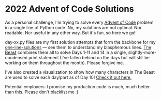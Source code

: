 # 2022 Advent of Code Solutions
As a personal challenge, I'm trying to solve every [Advent of Code](https://adventofcode.com/) problem in a single line of Python code. No, my solutions are not optimal. Nor readable. Nor useful in any other way. But it's fun, so here we go!

day-xx.py files are my first solution attempts that form the backbone for my [one-line-solutions](https://github.com/savbell/2022-Advent-of-Code/blob/master/one-line-solutions.py) — see them to understand my blasphemous lines. [The Beast](https://github.com/savbell/2022-Advent-of-Code/blob/master/the-beast.py) combines them all to solve Days 1-11 and 14 in a single, slightly-more-condensed print statement (I've fallen behind on the days but will still be working on them throughout the month). Please forgive me.

I've also created a visualization to show how many characters in The Beast are used to solve each day/part as of Day 10! [Check it out here.](https://github.com/savbell/2022-Advent-of-Code/blob/master/visualizations/length-of-the-beast-day-10.png)

Potential employers: I promise my production code is much, much better than this. Please don't blacklist me :(
